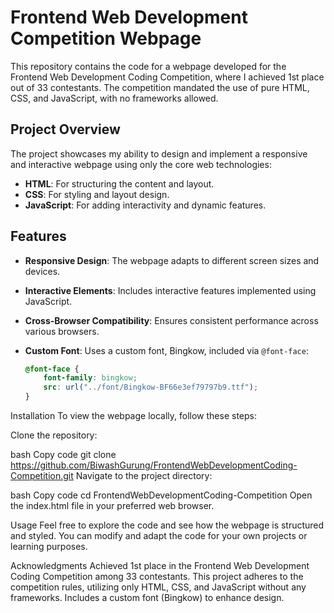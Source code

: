 # Frontend Web Development Competition Webpage

This repository contains the code for a webpage developed for the Frontend Web Development Coding Competition, where I achieved 1st place out of 33 contestants. The competition mandated the use of pure HTML, CSS, and JavaScript, with no frameworks allowed.

## Project Overview

The project showcases my ability to design and implement a responsive and interactive webpage using only the core web technologies:
- **HTML**: For structuring the content and layout.
- **CSS**: For styling and layout design.
- **JavaScript**: For adding interactivity and dynamic features.

## Features

- **Responsive Design**: The webpage adapts to different screen sizes and devices.
- **Interactive Elements**: Includes interactive features implemented using JavaScript.
- **Cross-Browser Compatibility**: Ensures consistent performance across various browsers.
- **Custom Font**: Uses a custom font, Bingkow, included via `@font-face`:

  ```css
  @font-face {
      font-family: bingkow;
      src: url("../font/Bingkow-BF66e3ef79797b9.ttf");
  }
Installation
To view the webpage locally, follow these steps:

Clone the repository:

bash
Copy code
git clone https://github.com/BiwashGurung/FrontendWebDevelopmentCoding-Competition.git
Navigate to the project directory:

bash
Copy code
cd FrontendWebDevelopmentCoding-Competition
Open the index.html file in your preferred web browser.

Usage
Feel free to explore the code and see how the webpage is structured and styled. You can modify and adapt the code for your own projects or learning purposes.

Acknowledgments
Achieved 1st place in the Frontend Web Development Coding Competition among 33 contestants.
This project adheres to the competition rules, utilizing only HTML, CSS, and JavaScript without any frameworks.
Includes a custom font (Bingkow) to enhance design.
